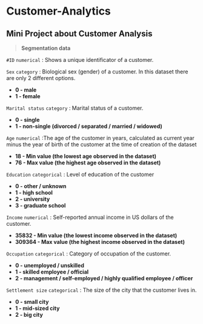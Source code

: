 # Customer-Analytics
## Mini Project about Customer Analysis

> **Segmentation data**

`#ID`  `numerical`  : Shows  a unique identificator of a customer.

`Sex`  `category`   : Biological sex (gender) of a customer. In this dataset there are only 2 different options. 
- **0 - male** 
- **1 - female**

`Marital status` `category` : Marital status of a customer.
+ **0 - single**
+ **1 - non-single (divorced / separated / married / widowed)**


`Age` `numerical`  :The age of the customer in years, calculated as current year minus the year of birth of the customer at the time of creation of the dataset
* **18 - Min value (the lowest age observed in the dataset)**
* **76 - Max value (the highest age observed in the dataset)**

`Education` `categorical` : Level of education of the customer
* **0 - other / unknown**
* **1	- high school**
* **2	- university**
* **3	- graduate school**

`Income`	`numerical` : Self-reported annual income in US dollars of the customer.
* **35832	- Min value (the lowest income observed in the dataset)**
* **309364	- Max value (the highest income observed in the dataset)**

`Occupation`	`categorical` :		Category of occupation of the customer.
* **0	- unemployed / unskilled**
*  **1 - skilled employee / official**
*  **2	- management / self-employed / highly qualified employee / officer**

`Settlement size`	`categorical` : The size of the city that the customer lives in.
* **0 - small city**
* **1 - mid-sized city**
* **2 - big city**
